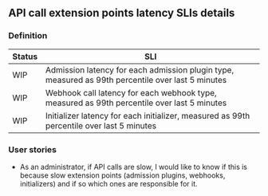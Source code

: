 ## API call extension points latency SLIs details

### Definition

| Status | SLI |
| --- | --- |
| WIP | Admission latency for each admission plugin type, measured as 99th percentile over last 5 minutes |
| WIP | Webhook call latency for each webhook type, measured as 99th percentile over last 5 minutes
| WIP | Initializer latency for each initializer, measured as 99th percentile over last 5 minutes |

### User stories
- As an administrator, if API calls are slow, I would like to know if this is
because slow extension points (admission plugins, webhooks, initializers) and
if so which ones are responsible for it.
